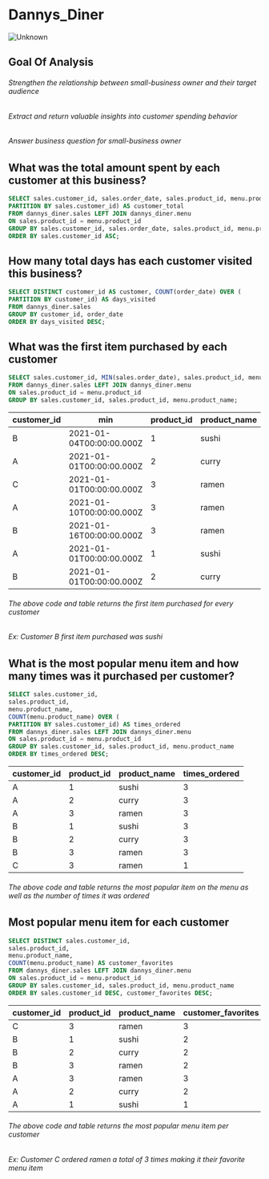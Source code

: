 # Dannys_Diner
![Unknown](https://user-images.githubusercontent.com/77989300/137805636-e0786535-6b1e-4f81-97fb-99b44894b527.jpeg)

## Goal Of Analysis

###### Strengthen the relationship between small-business owner and their target audience 
###### Extract and return valuable insights into customer spending behavior 
###### Answer business question for small-business owner 

## What was the total amount spent by each customer at this business? 
```sql
SELECT sales.customer_id, sales.order_date, sales.product_id, menu.product_name, menu.price, SUM(menu.price) OVER (
PARTITION BY sales.customer_id) AS customer_total
FROM dannys_diner.sales LEFT JOIN dannys_diner.menu
ON sales.product_id = menu.product_id
GROUP BY sales.customer_id, sales.order_date, sales.product_id, menu.product_name, menu.price
ORDER BY sales.customer_id ASC; 
```

## How many total days has each customer visited this business? 
```sql
SELECT DISTINCT customer_id AS customer, COUNT(order_date) OVER (
PARTITION BY customer_id) AS days_visited 
FROM dannys_diner.sales 
GROUP BY customer_id, order_date
ORDER BY days_visited DESC;
```

## What was the first item purchased by each customer
```sql
SELECT sales.customer_id, MIN(sales.order_date), sales.product_id, menu.product_name
FROM dannys_diner.sales LEFT JOIN dannys_diner.menu
ON sales.product_id = menu.product_id
GROUP BY sales.customer_id, sales.product_id, menu.product_name;
```
| customer\_id | min                      | product\_id | product\_name |
| ------------ | ------------------------ | ----------- | ------------- |
| B            | 2021-01-04T00:00:00.000Z | 1           | sushi         |
| A            | 2021-01-01T00:00:00.000Z | 2           | curry         |
| C            | 2021-01-01T00:00:00.000Z | 3           | ramen         |
| A            | 2021-01-10T00:00:00.000Z | 3           | ramen         |
| B            | 2021-01-16T00:00:00.000Z | 3           | ramen         |
| A            | 2021-01-01T00:00:00.000Z | 1           | sushi         |
| B            | 2021-01-01T00:00:00.000Z | 2           | curry         |
###### The above code and table returns the first item purchased for every customer 
###### Ex: Customer B first item purchased was sushi 

## What is the most popular menu item and how many times was it purchased per customer?
```sql
SELECT sales.customer_id, 
sales.product_id, 
menu.product_name,
COUNT(menu.product_name) OVER (
PARTITION BY sales.customer_id) AS times_ordered
FROM dannys_diner.sales LEFT JOIN dannys_diner.menu 
ON sales.product_id = menu.product_id 
GROUP BY sales.customer_id, sales.product_id, menu.product_name 
ORDER BY times_ordered DESC; 
```
| customer\_id | product\_id | product\_name | times\_ordered |
| ------------ | ----------- | ------------- | -------------- |
| A            | 1           | sushi         | 3              |
| A            | 2           | curry         | 3              |
| A            | 3           | ramen         | 3              |
| B            | 1           | sushi         | 3              |
| B            | 2           | curry         | 3              |
| B            | 3           | ramen         | 3              |
| C            | 3           | ramen         | 1              |
###### The above code and table returns the most popular item on the menu as well as the number of times it was ordered

## Most popular menu item for each customer 
```sql
SELECT DISTINCT sales.customer_id, 
sales.product_id, 
menu.product_name, 
COUNT(menu.product_name) AS customer_favorites
FROM dannys_diner.sales LEFT JOIN dannys_diner.menu 
ON sales.product_id = menu.product_id
GROUP BY sales.customer_id, sales.product_id, menu.product_name
ORDER BY sales.customer_id DESC, customer_favorites DESC; 
```
| customer\_id | product\_id | product\_name | customer\_favorites |
| ------------ | ----------- | ------------- | ------------------- |
| C            | 3           | ramen         | 3                   |
| B            | 1           | sushi         | 2                   |
| B            | 2           | curry         | 2                   |
| B            | 3           | ramen         | 2                   |
| A            | 3           | ramen         | 3                   |
| A            | 2           | curry         | 2                   |
| A            | 1           | sushi         | 1                   |
###### The above code and table returns the most popular menu item per customer 
###### Ex: Customer C ordered ramen a total of 3 times making it their favorite menu item



